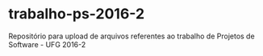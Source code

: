 # trabalho-ps-2016-2
Repositório para upload de arquivos referentes ao trabalho de Projetos de Software - UFG 2016-2
